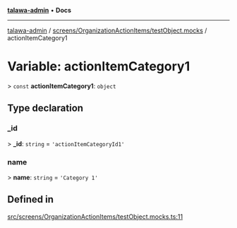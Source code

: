 [**talawa-admin**](../../../../README.md) • **Docs**

***

[talawa-admin](../../../../modules.md) / [screens/OrganizationActionItems/testObject.mocks](../README.md) / actionItemCategory1

# Variable: actionItemCategory1

\> `const` **actionItemCategory1**: `object`

## Type declaration

### \_id

\> **\_id**: `string` = `'actionItemCategoryId1'`

### name

\> **name**: `string` = `'Category 1'`

## Defined in

[src/screens/OrganizationActionItems/testObject.mocks.ts:11](https://github.com/PalisadoesFoundation/talawa-admin/blob/084ac7e92dede9766b77e75cf296f40165965140/src/screens/OrganizationActionItems/testObject.mocks.ts#L11)
